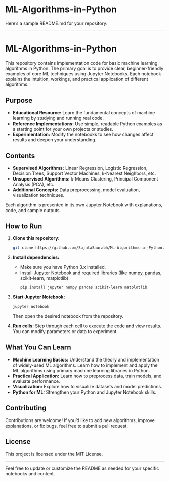 # ML-Algorithms-in-Python
Here’s a sample README.md for your repository:

---

# ML-Algorithms-in-Python

This repository contains implementation code for basic machine learning algorithms in Python. The primary goal is to provide clear, beginner-friendly examples of core ML techniques using Jupyter Notebooks. Each notebook explains the intuition, workings, and practical application of different algorithms.

## Purpose

- **Educational Resource:** Learn the fundamental concepts of machine learning by studying and running real code.
- **Reference Implementations:** Use simple, readable Python examples as a starting point for your own projects or studies.
- **Experimentation:** Modify the notebooks to see how changes affect results and deepen your understanding.

## Contents

- **Supervised Algorithms:** Linear Regression, Logistic Regression, Decision Trees, Support Vector Machines, k-Nearest Neighbors, etc.
- **Unsupervised Algorithms:** k-Means Clustering, Principal Component Analysis (PCA), etc.
- **Additional Concepts:** Data preprocessing, model evaluation, visualization techniques.

Each algorithm is presented in its own Jupyter Notebook with explanations, code, and sample outputs.

## How to Run

1. **Clone this repository:**
   ```bash
   git clone https://github.com/SujataSaurabh/ML-Algorithms-in-Python.git
   ```

2. **Install dependencies:**
   - Make sure you have Python 3.x installed.
   - Install Jupyter Notebook and required libraries (like numpy, pandas, scikit-learn, matplotlib):
     ```bash
     pip install jupyter numpy pandas scikit-learn matplotlib
     ```

3. **Start Jupyter Notebook:**
   ```bash
   jupyter notebook
   ```
   Then open the desired notebook from the repository.

4. **Run cells:** Step through each cell to execute the code and view results. You can modify parameters or data to experiment.

## What You Can Learn

- **Machine Learning Basics:** Understand the theory and implementation of widely-used ML algorithms. Learn how to implement and apply the ML algorithms using primary machine learning libraries in Python. 
- **Practical Application:** Learn how to preprocess data, train models, and evaluate performance.
- **Visualization:** Explore how to visualize datasets and model predictions.
- **Python for ML:** Strengthen your Python and Jupyter Notebook skills.

## Contributing

Contributions are welcome! If you’d like to add new algorithms, improve explanations, or fix bugs, feel free to submit a pull request.

## License

This project is licensed under the MIT License.

---

Feel free to update or customize the README as needed for your specific notebooks and content.
